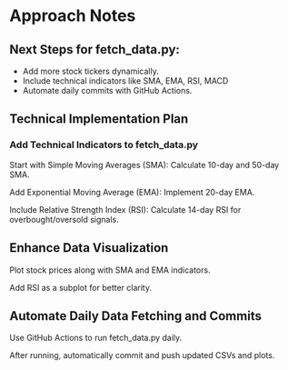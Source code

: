 # Approach Notes

## Next Steps for fetch_data.py:

- Add more stock tickers dynamically.
- Include technical indicators like SMA, EMA, RSI, MACD
- Automate daily commits with GitHub Actions.

## Technical Implementation Plan

### Add Technical Indicators to fetch_data.py

Start with Simple Moving Averages (SMA): Calculate 10-day and 50-day SMA.

Add Exponential Moving Average (EMA): Implement 20-day EMA.

Include Relative Strength Index (RSI): Calculate 14-day RSI for overbought/oversold signals.

## Enhance Data Visualization

Plot stock prices along with SMA and EMA indicators.

Add RSI as a subplot for better clarity.

## Automate Daily Data Fetching and Commits

Use GitHub Actions to run fetch_data.py daily.

After running, automatically commit and push updated CSVs and plots.
